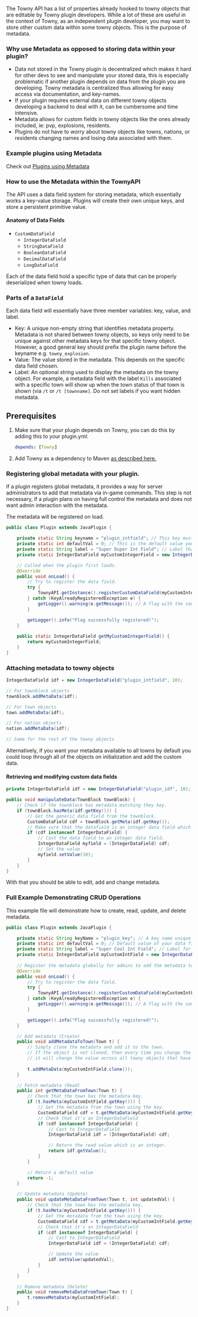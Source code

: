 The Towny API has a list of properties already hooked to towny objects that are editable by Towny plugin developers. While a lot of these are useful in the context of Towny, as an independent plugin developer, you may want to store other custom data within some towny objects. This is the purpose of metadata.

### Why use Metadata as opposed to storing data within your plugin?
* Data not stored in the Towny plugin is decentralized which makes it hard for other devs to see and manipulate your stored data, this is especially problematic if another plugin depends on data from the plugin you are developing. Towny metadata is centralized thus allowing for easy access via documentation, and key-names.
* If your plugin requires external data on different towny objects developing a backend to deal with it, can be cumbersome and time intensive.
* Metadata allows for custom fields in towny objects like the ones already included, ie: pvp, explosions, residents.
* Plugins do not have to worry about towny objects like towns, nations, or residents changing names and losing data associated with them.

### Example plugins using Metadata
Check out [Plugins using Metadata](https://github.com/TownyAdvanced/Towny/wiki/Plugins-using-the-Towny-API#plugins-using-metadata)

### How to use the Metadata within the TownyAPI
The API uses a data field system for storing metadata, which essentially works a key-value storage. Plugins will create their own unique keys, and store a persistent primitive value.

#### Anatomy of Data Fields
- `CustomDataField`
  - `IntegerDataField`
  - `StringDataField`
  - `BooleanDataField`
  - `DecimalDataField`
  - `LongDataField`

Each of the data field hold a specific type of data that can be properly deserialized when towny loads.

### Parts of a `DataField`
Each data field will essentially have three member variables: key, value, and label.
* Key: A unique non-empty string that identifies metadata property. Metadata is not shared between towny objects, so keys only need to be unique against other metadata keys for that specific towny object. However, a good general key should prefix the plugin name before the keyname e.g. `towny_explosion`.
* Value: The value stored in the metadata. This depends on the specific data field chosen. 
* Label: An optional string used to display the metadata on the towny object. For example, a metadata field with the label `Kills` associated with a specific town will show up when the town status of that town is shown (via `/t` or `/t [townname]`. Do not set labels if you want hidden metadata.

## Prerequisites 
1) Make sure that your plugin depends on Towny, you can do this by adding this to your plugin.yml:
     ```yaml
     depends: [Towny]
     ```
2) Add Towny as a dependency to Maven [as described here.](https://github.com/TownyAdvanced/Towny/wiki/TownyAPI#getting-started-with-towny-and-your-ide)

### Registering global metadata with your plugin.
If a plugin registers global metadata, it provides a way for server administrators to add that metadata via in-game commands. This step is not necessary, if a plugin plans on having full control the metadata and does not want admin interaction with the metadata.

The metadata will be registered on load.

```java
public class Plugin extends JavaPlugin {

    private static String keyname = "plugin_intfield"; // This key must be unique to your plugin.
    private static int defaultVal = 0; // This is the default value your data field will have whenever its added to an object.
    private static String label = "Super Duper Int Field"; // Label that will be displayed when the towny object's status is shown.
    private static IntegerDataField myCustomIntegerField = new IntegerDataField(keyname, defaultVal);

    // Called when the plugin first loads.
    @Override
    public void onLoad() {
        // Try to register the data field.
        try {
            TownyAPI.getInstance().registerCustomDataField(myCustomIntegerField);
        } catch (KeyAlreadyRegisteredException e) {
            getLogger().warning(e.getMessage()); // A flag with the same key name already exists try again
        }

        getLogger().info("Flag successfully registered!");
    }
    
    public static IntegerDataField getMyCustomIntegerField() {
        return myCustomIntegerField;
    }
}
```
     
### Attaching metadata to towny objects
```java
IntegerDataField idf = new IntegerDataField("plugin_intfield", 10);

// For townblock objects
townblock.addMetaData(idf);

// For town objects
town.addMetaData(idf);

// For nation objects
nation.addMetaData(idf);

// Same for the rest of the towny objects
```

Alternatively, if you want your metadata available to all towns by default you could loop through all of the objects on initialization and add the custom data.


#### Retrieving and modifying custom data fields
```java
private IntegerDataField idf = new IntegerDataField("plugin_idf", 10);

public void manipulateData(TownBlock townBlock) {
    // Check if the townblock has metadata matching they key.
    if (townBlock.hasMeta(idf.getKey())) {
        // Get the generic data field from the townblock.
        CustomDataField cdf = townBlock.getMeta(idf.getKey());
        // Make sure that the datafield is an integer data field which is what 'idf' is.
        if (cdf instanceof IntegerDataField) {
            // Cast the data field to an integer data field.
            IntegerDataField myfield = (IntegerDataField) cdf;
            // Set the value
            myfield.setValue(10);
        }
    } 
}
```

With that you should be able to edit, add and change metadata.

### Full Example Demonstrating CRUD Operations
This example file will demonstrate how to create, read, update, and delete metadata.

```java
public class Plugin extends JavaPlugin {

    private static String keyName = "plugin_key"; // A key name unique to your plugin.
    private static int defaultVal = 0; // Default value of your data field.
    private static String label = "Super Cool Int Field"; // Label for the metadata that will be displayed when status is called for that towny object.
    private static IntegerDataField myCustomIntField = new IntegerDataField(keyName, defaultVal, label);
    
    // Register the metadata globally for admins to add the metadata to objects via in-game commands. 
    @Override
    public void onLoad() {
        // Try to register the data field.
        try {
            TownyAPI.getInstance().registerCustomDataField(myCustomIntField);
        } catch (KeyAlreadyRegisteredException e) {
            getLogger().warning(e.getMessage()); // A flag with the same key name already exists try again
        }

        getLogger().info("Flag successfully registered!");
    }

    // Add metadata (Create)
    public void addMetadataToTown(Town t) {
        // Simply clone the metadata and add it to the town.
        // If the object is not cloned, then every time you change the value for the field,
        // it will change the value across all towny objects that have the metadata.
        
        t.addMetaData(myCustomIntField.clone());
    }

    // Fetch metadata (Read)
    public int getMetaDataFromTown(Town t) {
        // Check that the town has the metadata key.
        if (t.hasMeta(myCustomIntField.getKey())) {
            // Get the metadata from the town using the key.
            CustomDataField cdf = t.getMetaData(myCustomIntField.getKey());
            // Check that it's an IntegerDataField
            if (cdf instanceof IntegerDataField) {
                // Cast to IntegerDataField
                IntegerDataField idf = (IntegerDataField) cdf;

                // Return the read value which is an integer.
                return idf.getValue();
            }
        }

        // Return a default value
        return -1;
    }

    // Update metadata (Update)
    public void updateMetaDataFromTown(Town t, int updatedVal) {
        // Check that the town has the metadata key.
        if (t.hasMeta(myCustomIntField.getKey())) {
            // Get the metadata from the town using the key.
            CustomDataField cdf = t.getMetaData(myCustomIntField.getKey());
            // Check that it's an IntegerDataField
            if (cdf instanceof IntegerDataField) {
                // Cast to IntegerDataField
                IntegerDataField idf = (IntegerDataField) cdf;

                // Update the value
                idf.setValue(updatedVal);
            }
        }
    }

    // Remove metadata (Delete)
    public void removeMetaDataFromTown(Town t) {
        t.removeMetaData(myCustomIntField);
    }
}
```


